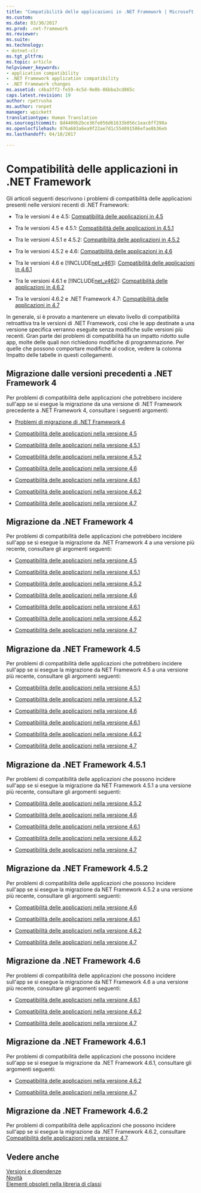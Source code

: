 ```yaml
---
title: "Compatibilità delle applicazioni in .NET Framework | Microsoft Docs"
ms.custom: 
ms.date: 03/30/2017
ms.prod: .net-framework
ms.reviewer: 
ms.suite: 
ms.technology:
- dotnet-clr
ms.tgt_pltfrm: 
ms.topic: article
helpviewer_keywords:
- application compatibility
- .NET Framework application compatibility
- .NET Framework changes
ms.assetid: c4ba3ff2-fe59-4c5d-9e0b-86bba3cd865c
caps.latest.revision: 19
author: rpetrusha
ms.author: ronpet
manager: wpickett
translationtype: Human Translation
ms.sourcegitcommit: 8d4409b2bce36fe056d61633b056c1eac6ff290a
ms.openlocfilehash: 076a603a6ea9f22ae7d1c554091506efae8b36eb
ms.lasthandoff: 04/18/2017

---
```

# <a name="application-compatibility-in-the-net-framework"></a>Compatibilità delle applicazioni in .NET Framework
Gli articoli seguenti descrivono i problemi di compatibilità delle applicazioni presenti nelle versioni recenti di .NET Framework:  
  
-   Tra le versioni 4 e 4.5: [Compatibilità delle applicazioni in 4.5](../../../docs/framework/migration-guide/application-compatibility-in-the-net-framework-4-5.md)  
  
-   Tra le versioni 4.5 e 4.5.1: [Compatibilità delle applicazioni in 4.5.1](../../../docs/framework/migration-guide/application-compatibility-in-the-net-framework-4-5-1.md)  
  
-   Tra le versioni 4.5.1 e 4.5.2: [Compatibilità delle applicazioni in 4.5.2](../../../docs/framework/migration-guide/application-compatibility-in-the-net-framework-4-5-2.md)  
  
-   Tra le versioni 4.5.2 e 4.6: [Compatibilità delle applicazioni in 4.6](../../../docs/framework/migration-guide/application-compatibility-in-the-net-framework-4-6.md)  
  
-   Tra le versioni 4.6 e [!INCLUDE[net_v461](../../../includes/net-v461-md.md)]: [Compatibilità delle applicazioni in 4.6.1](../../../docs/framework/migration-guide/application-compatibility-in-the-net-framework-4-6-1.md)  
  
-   Tra le versioni 4.6.1 e [!INCLUDE[net_v462](../../../includes/net-v462-md.md)]: [Compatibilità delle applicazioni in 4.6.2](../../../docs/framework/migration-guide/application-compatibility-in-the-net-framework-4-6-2.md)  

- Tra le versioni 4.6.2 e .NET Framework 4.7: [Compatibilità delle applicazioni in 4.7](../../../docs/framework/migration-guide/application-compatibility-in-the-net-framework-4-7.md)  

In generale, si è provato a mantenere un elevato livello di compatibilità retroattiva tra le versioni di .NET Framework, così che le app destinate a una versione specifica verranno eseguite senza modifiche sulle versioni più recenti. Gran parte dei problemi di compatibilità ha un impatto ridotto sulle app, molte delle quali non richiedono modifiche di programmazione. Per quelle che possono comportare modifiche al codice, vedere la colonna Impatto delle tabelle in questi collegamenti.  
  
## <a name="migrating-from-versions-before-the-net-framework-4"></a>Migrazione dalle versioni precedenti a .NET Framework 4
  
 Per problemi di compatibilità delle applicazioni che potrebbero incidere sull'app se si esegue la migrazione da una versione di .NET Framework precedente a .NET Framework 4, consultare i seguenti argomenti:  
  
-   [Problemi di migrazione di .NET Framework 4](http://msdn.microsoft.com/library/ee941656\(v=vs.100\).aspx)  
  
-   [Compatibilità delle applicazioni nella versione 4.5](../../../docs/framework/migration-guide/application-compatibility-in-the-net-framework-4-5.md)  
  
-   [Compatibilità delle applicazioni nella versione 4.5.1](../../../docs/framework/migration-guide/application-compatibility-in-the-net-framework-4-5-1.md)  
  
-   [Compatibilità delle applicazioni nella versione 4.5.2](../../../docs/framework/migration-guide/application-compatibility-in-the-net-framework-4-5-2.md)  
  
-   [Compatibilità delle applicazioni nella versione 4.6](../../../docs/framework/migration-guide/application-compatibility-in-the-net-framework-4-6.md)  
  
-   [Compatibilità delle applicazioni nella versione 4.6.1](../../../docs/framework/migration-guide/application-compatibility-in-the-net-framework-4-6-1.md)  
  
-   [Compatibilità delle applicazioni nella versione 4.6.2](../../../docs/framework/migration-guide/application-compatibility-in-the-net-framework-4-6-2.md)  

- [Compatibilità delle applicazioni nella versione 4.7](../../../docs/framework/migration-guide/application-compatibility-in-the-net-framework-4-7.md)
  
## <a name="migrating-from-the-net-framework-4"></a>Migrazione da .NET Framework 4  

Per problemi di compatibilità delle applicazioni che potrebbero incidere sull'app se si esegue la migrazione da .NET Framework 4 a una versione più recente, consultare gli argomenti seguenti:  
  
-   [Compatibilità delle applicazioni nella versione 4.5](../../../docs/framework/migration-guide/application-compatibility-in-the-net-framework-4-5.md)  
  
-   [Compatibilità delle applicazioni nella versione 4.5.1](../../../docs/framework/migration-guide/application-compatibility-in-the-net-framework-4-5-1.md)  
  
-   [Compatibilità delle applicazioni nella versione 4.5.2](../../../docs/framework/migration-guide/application-compatibility-in-the-net-framework-4-5-2.md)  
  
-   [Compatibilità delle applicazioni nella versione 4.6](../../../docs/framework/migration-guide/application-compatibility-in-the-net-framework-4-6.md)  
  
-   [Compatibilità delle applicazioni nella versione 4.6.1](../../../docs/framework/migration-guide/application-compatibility-in-the-net-framework-4-6-1.md)  
  
-   [Compatibilità delle applicazioni nella versione 4.6.2](../../../docs/framework/migration-guide/application-compatibility-in-the-net-framework-4-6-2.md)  

- [Compatibilità delle applicazioni nella versione 4.7](../../../docs/framework/migration-guide/application-compatibility-in-the-net-framework-4-7.md)
  
## <a name="migrating-from-the-net-framework-45"></a>Migrazione da .NET Framework 4.5  
 Per problemi di compatibilità delle applicazioni che potrebbero incidere sull'app se si esegue la migrazione da NET Framework 4.5 a una versione più recente, consultare gli argomenti seguenti:  
  
-   [Compatibilità delle applicazioni nella versione 4.5.1](../../../docs/framework/migration-guide/application-compatibility-in-the-net-framework-4-5-1.md)  
  
-   [Compatibilità delle applicazioni nella versione 4.5.2](../../../docs/framework/migration-guide/application-compatibility-in-the-net-framework-4-5-2.md)  
  
-   [Compatibilità delle applicazioni nella versione 4.6](../../../docs/framework/migration-guide/application-compatibility-in-the-net-framework-4-6.md)  
  
-   [Compatibilità delle applicazioni nella versione 4.6.1](../../../docs/framework/migration-guide/application-compatibility-in-the-net-framework-4-6-1.md)  
  
-   [Compatibilità delle applicazioni nella versione 4.6.2](../../../docs/framework/migration-guide/application-compatibility-in-the-net-framework-4-6-2.md)  

- [Compatibilità delle applicazioni nella versione 4.7](../../../docs/framework/migration-guide/application-compatibility-in-the-net-framework-4-7.md)
  
## <a name="migrating-from-the-net-framework-451"></a>Migrazione da .NET Framework 4.5.1  

 Per problemi di compatibilità delle applicazioni che possono incidere sull'app se si esegue la migrazione da NET Framework 4.5.1 a una versione più recente, consultare gli argomenti seguenti:  
  
-   [Compatibilità delle applicazioni nella versione 4.5.2](../../../docs/framework/migration-guide/application-compatibility-in-the-net-framework-4-5-2.md)  
  
-   [Compatibilità delle applicazioni nella versione 4.6](../../../docs/framework/migration-guide/application-compatibility-in-the-net-framework-4-6.md)  
  
-   [Compatibilità delle applicazioni nella versione 4.6.1](../../../docs/framework/migration-guide/application-compatibility-in-the-net-framework-4-6-1.md)  
  
-   [Compatibilità delle applicazioni nella versione 4.6.2](../../../docs/framework/migration-guide/application-compatibility-in-the-net-framework-4-6-2.md)  

- [Compatibilità delle applicazioni nella versione 4.7](../../../docs/framework/migration-guide/application-compatibility-in-the-net-framework-4-7.md)
  
## <a name="migrating-from-the-net-framework-452"></a>Migrazione da .NET Framework 4.5.2  
 Per problemi di compatibilità delle applicazioni che possono incidere sull'app se si esegue la migrazione da NET Framework 4.5.2 a una versione più recente, consultare gli argomenti seguenti:  
  
-   [Compatibilità delle applicazioni nella versione 4.6](../../../docs/framework/migration-guide/application-compatibility-in-the-net-framework-4-6.md)  
  
-   [Compatibilità delle applicazioni nella versione 4.6.1](../../../docs/framework/migration-guide/application-compatibility-in-the-net-framework-4-6-1.md)  
  
-   [Compatibilità delle applicazioni nella versione 4.6.2](../../../docs/framework/migration-guide/application-compatibility-in-the-net-framework-4-6-2.md)  

- [Compatibilità delle applicazioni nella versione 4.7](../../../docs/framework/migration-guide/application-compatibility-in-the-net-framework-4-7.md)
  
## <a name="migrating-from-the-net-framework-46"></a>Migrazione da .NET Framework 4.6  
 Per problemi di compatibilità delle applicazioni che possono incidere sull'app se si esegue la migrazione da NET Framework 4.6 a una versione più recente, consultare gli argomenti seguenti:  
  
-   [Compatibilità delle applicazioni nella versione 4.6.1](../../../docs/framework/migration-guide/application-compatibility-in-the-net-framework-4-6-1.md)  
  
-   [Compatibilità delle applicazioni nella versione 4.6.2](../../../docs/framework/migration-guide/application-compatibility-in-the-net-framework-4-6-2.md)  

- [Compatibilità delle applicazioni nella versione 4.7](../../../docs/framework/migration-guide/application-compatibility-in-the-net-framework-4-7.md)
  
## <a name="migrating-from-the-net-framework-461"></a>Migrazione da .NET Framework 4.6.1  
 Per problemi di compatibilità delle applicazioni che possono incidere sull'app se si esegue la migrazione da .NET Framework 4.6.1, consultare gli argomenti seguenti:
 
- [Compatibilità delle applicazioni nella versione 4.6.2](../../../docs/framework/migration-guide/application-compatibility-in-the-net-framework-4-6-2.md)

- [Compatibilità delle applicazioni nella versione 4.7](../../../docs/framework/migration-guide/application-compatibility-in-the-net-framework-4-7.md)  

## <a name="migrating-from-the-net-framework-462"></a>Migrazione da .NET Framework 4.6.2

Per problemi di compatibilità delle applicazioni che possono incidere sull'app se si esegue la migrazione da .NET Framework 4.6.2, consultare [Compatibilità delle applicazioni nella versione 4.7](../../../docs/framework/migration-guide/application-compatibility-in-the-net-framework-4-7.md).  

## <a name="see-also"></a>Vedere anche  
 [Versioni e dipendenze](../../../docs/framework/migration-guide/versions-and-dependencies.md)   
 [Novità](../../../docs/framework/whats-new/index.md)   
 [Elementi obsoleti nella libreria di classi](../../../docs/framework/whats-new/whats-obsolete.md)


